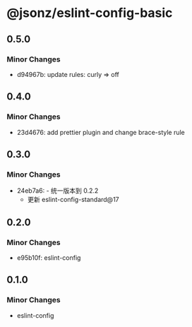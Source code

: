 # @jsonz/eslint-config-basic

## 0.5.0

### Minor Changes

- d94967b: update rules: curly => off

## 0.4.0

### Minor Changes

- 23d4676: add prettier plugin and change brace-style rule

## 0.3.0

### Minor Changes

- 24eb7a6: - 统一版本到 0.2.2
  - 更新 eslint-config-standard@17

## 0.2.0

### Minor Changes

- e95b10f: eslint-config

## 0.1.0

### Minor Changes

- eslint-config
